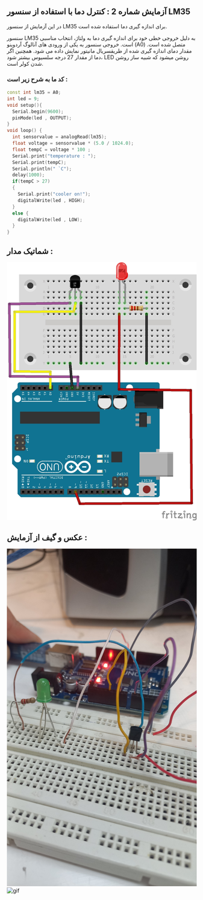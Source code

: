 ## آزمایش شماره 2 : کنترل دما با استفاده از سنسور LM35

در این آزمایش از سنسور LM35 برای اندازه گیری دما استفاده شده است. 

سنسور LM35 به دلیل خروجی خطی خود برای اندازه گیری دما به ولتاژ، 
انتخاب مناسبی است. خروجی سنسور به یکی از ورودی های آنالوگ آردوینو
  (A0) متصل شده است. مقدار دمای اندازه گیری شده از طریقسریال مانیتور 
نمایش داده می شود. همچنین اگر دما از مقدار 27 درجه سلسیوس بیشتر شود، 
LED روشن میشود که شبیه ساز روشن شدن کولر است.

### کد ما به شرح زیر است :
```c++
const int lm35 = A0;
int led = 9;
void setup(){
  Serial.begin(9600);
  pinMode(led , OUTPUT);
}
void loop() {
  int sensorvalue = analogRead(lm35);
  float voltage = sensorvalue * (5.0 / 1024.0);
  float tempC = voltage * 100 ;
  Serial.print("temperature : ");
  Serial.print(tempC);
  Serial.println(" `C");
  delay(1000);
  if(tempC > 27)
  {
    Serial.print("cooler on!");
    digitalWrite(led , HIGH);
  }
  else {
    digitalWrite(led , LOW);
  }
}
```

## شماتیک مدار :
![shema](./shematic/photos%20of%20shema/6-2.jpg)

## عکس و گیف از آزمایش :


![photo](./photos%20&%20videos%20of%20project/20241112_122658.jpg)
![gif](./photos%20&%20videos%20of%20project/LM35-ezgif.com-video-to-gif-converter%20(1).gif)